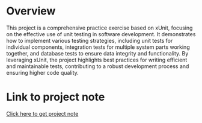 # Overview
This project is a comprehensive practice exercise based on xUnit, focusing on the effective use of unit testing in software development. It demonstrates how to implement various testing strategies, including unit tests for individual components, integration tests for multiple system parts working together, and database tests to ensure data integrity and functionality. By leveraging xUnit, the project highlights best practices for writing efficient and maintainable tests, contributing to a robust development process and ensuring higher code quality.

# Link to project note
[Click here to get project note](https://github.com/tenPro4/learning-note01/tree/main/xunit)
